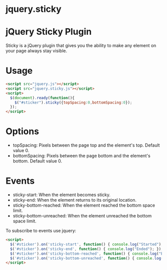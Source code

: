 # jquery.sticky
jQuery Sticky Plugin
======================
Sticky is a jQuery plugin that gives you the ability to make any element on your page always stay visible.

Usage
=======================
```html
<script src="jquery.js"></script>
<script src="jquery.sticky.js"></script>
<script>
  $(document).ready(function(){
    $("#sticker").sticky({topSpacing:0,bottomSpacing:0});
  });
</script>
```

Options
==========
- topSpacing: Pixels between the page top and the element's top. Default value 0.
- bottomSpacing: Pixels between the page bottom and the element's bottom. Default value 0.

Events
==========
- sticky-start: When the element becomes sticky.
- sticky-end: When the element returns to its original location.
- sticky-bottom-reached: When the element reached the bottom space limit.
- sticky-bottom-unreached: When the element unreached the bottom space limit.

To subscribe to events use jquery:

```html
<script>
  $('#sticker').on('sticky-start', function() { console.log("Started"); });
  $('#sticker').on('sticky-end', function() { console.log("Ended"); }); 
  $('#sticker').on('sticky-bottom-reached', function() { console.log("Bottom reached"); });
  $('#sticker').on('sticky-bottom-unreached', function() { console.log("Bottom unreached"); });
</script>
```
